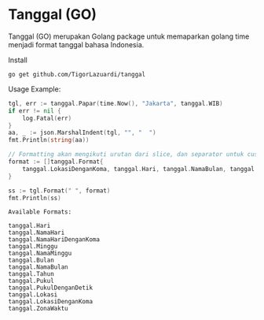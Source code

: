 # Tanggal (GO)

Tanggal (GO) merupakan Golang package untuk memaparkan golang time menjadi format tanggal bahasa Indonesia.

Install

```shell
go get github.com/TigorLazuardi/tanggal
```

Usage Example:

```go
tgl, err := tanggal.Papar(time.Now(), "Jakarta", tanggal.WIB)
if err != nil {
    log.Fatal(err)
}
aa, _ := json.MarshalIndent(tgl, "", "  ")
fmt.Println(string(aa))

// Formatting akan mengikuti urutan dari slice, dan separator untuk customize pemisah antar elemen
format := []tanggal.Format{
    tanggal.LokasiDenganKoma, tanggal.Hari, tanggal.NamaBulan, tanggal.Tahun, tanggal.PukulDenganDetik, tanggal.ZonaWaktu,
}

ss := tgl.Format(" ", format)
fmt.Println(ss)
```

```
Available Formats:

tanggal.Hari               
tanggal.NamaHari           
tanggal.NamaHariDenganKoma 
tanggal.Minggu             
tanggal.NamaMinggu         
tanggal.Bulan              
tanggal.NamaBulan          
tanggal.Tahun              
tanggal.Pukul              
tanggal.PukulDenganDetik   
tanggal.Lokasi             
tanggal.LokasiDenganKoma   
tanggal.ZonaWaktu          
```

